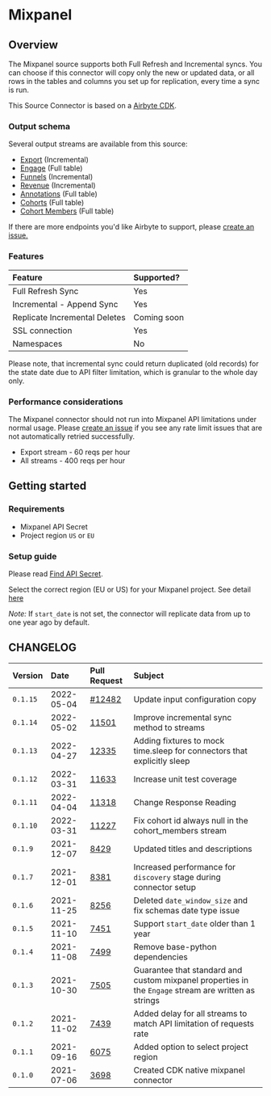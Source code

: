 # Mixpanel

## Overview

The Mixpanel source supports both Full Refresh and Incremental syncs. You can choose if this connector will copy only the new or updated data, or all rows in the tables and columns you set up for replication, every time a sync is run.

This Source Connector is based on a [Airbyte CDK](https://docs.airbyte.io/connector-development/cdk-python).

### Output schema

Several output streams are available from this source:

* [Export](https://developer.mixpanel.com/reference/raw-event-export) \(Incremental\)
* [Engage](https://developer.mixpanel.com/reference/engage-query) \(Full table\)
* [Funnels](https://developer.mixpanel.com/reference/funnels-query) \(Incremental\)
* [Revenue](https://developer.mixpanel.com/reference/engage-query) \(Incremental\)
* [Annotations](https://developer.mixpanel.com/reference/overview-1) \(Full table\)
* [Cohorts](https://developer.mixpanel.com/reference/cohorts-list) \(Full table\)
* [Cohort Members](https://developer.mixpanel.com/reference/engage-query) \(Full table\)

If there are more endpoints you'd like Airbyte to support, please [create an issue.](https://github.com/airbytehq/airbyte/issues/new/choose)

### Features

| Feature | Supported? |
| :--- | :--- |
| Full Refresh Sync | Yes |
| Incremental - Append Sync | Yes |
| Replicate Incremental Deletes | Coming soon |
| SSL connection | Yes |
| Namespaces | No |

Please note, that incremental sync could return duplicated \(old records\) for the state date due to API filter limitation, which is granular to the whole day only.

### Performance considerations

The Mixpanel connector should not run into Mixpanel API limitations under normal usage. Please [create an issue](https://github.com/airbytehq/airbyte/issues) if you see any rate limit issues that are not automatically retried successfully.

* Export stream - 60 reqs per hour
* All streams - 400 reqs per hour

## Getting started

### Requirements

* Mixpanel API Secret
* Project region `US` or `EU`

### Setup guide
<!-- markdown-link-check-disable-next-line -->
Please read [Find API Secret](https://help.mixpanel.com/hc/en-us/articles/115004502806-Find-Project-Token-).

<!-- markdown-link-check-disable-next-line -->
Select the correct region \(EU or US\) for your Mixpanel project. See detail [here](https://help.mixpanel.com/hc/en-us/articles/360039135652-Data-Residency-in-EU)

*Note:* If `start_date` is not set, the connector will replicate data from up to one year ago by default.

## CHANGELOG

| Version  | Date       | Pull Request                                             | Subject                                                                                              |
|:---------|:-----------|:---------------------------------------------------------|:-----------------------------------------------------------------------------------------------------|
| `0.1.15` | 2022-05-04 | [\#12482](https://github.com/airbytehq/airbyte/pull/12482) | Update input configuration copy |
| `0.1.14` | 2022-05-02 | [11501](https://github.com/airbytehq/airbyte/pull/11501) | Improve incremental sync method to streams |  
| `0.1.13` | 2022-04-27 | [12335](https://github.com/airbytehq/airbyte/pull/12335) | Adding fixtures to mock time.sleep for connectors that explicitly sleep                              |  
| `0.1.12` | 2022-03-31 | [11633](https://github.com/airbytehq/airbyte/pull/11633) | Increase unit test coverage                                                                          |  
| `0.1.11` | 2022-04-04 | [11318](https://github.com/airbytehq/airbyte/pull/11318) | Change Response Reading                                                                              |
| `0.1.10` | 2022-03-31 | [11227](https://github.com/airbytehq/airbyte/pull/11227) | Fix cohort id always null in the cohort_members stream                                               |
| `0.1.9`  | 2021-12-07 | [8429](https://github.com/airbytehq/airbyte/pull/8578)   | Updated titles and descriptions                                                                      |
| `0.1.7`  | 2021-12-01 | [8381](https://github.com/airbytehq/airbyte/pull/8381)   | Increased performance for `discovery` stage during connector setup                                   |
| `0.1.6`  | 2021-11-25 | [8256](https://github.com/airbytehq/airbyte/issues/8256) | Deleted `date_window_size` and fix schemas date type issue                                           |
| `0.1.5`  | 2021-11-10 | [7451](https://github.com/airbytehq/airbyte/issues/7451) | Support `start_date` older than 1 year                                                               |
| `0.1.4`  | 2021-11-08 | [7499](https://github.com/airbytehq/airbyte/pull/7499)   | Remove base-python dependencies                                                                      |
| `0.1.3`  | 2021-10-30 | [7505](https://github.com/airbytehq/airbyte/issues/7505) | Guarantee that standard and custom mixpanel properties in the `Engage` stream are written as strings |
| `0.1.2`  | 2021-11-02 | [7439](https://github.com/airbytehq/airbyte/issues/7439) | Added delay for all streams to match API limitation of requests rate                                 |
| `0.1.1`  | 2021-09-16 | [6075](https://github.com/airbytehq/airbyte/issues/6075) | Added option to select project region                                                                |
| `0.1.0`  | 2021-07-06 | [3698](https://github.com/airbytehq/airbyte/issues/3698) | Created CDK native mixpanel connector                                                                |


